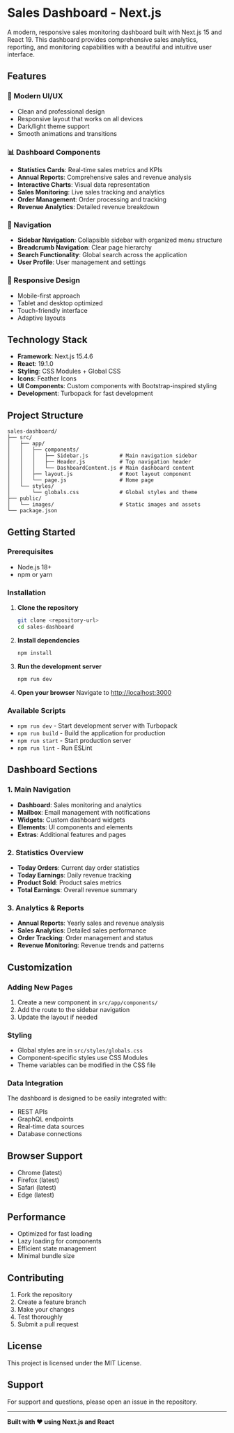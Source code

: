 # Sales Dashboard - Next.js

A modern, responsive sales monitoring dashboard built with Next.js 15 and React 19. This dashboard provides comprehensive sales analytics, reporting, and monitoring capabilities with a beautiful and intuitive user interface.

## Features

### 🎨 Modern UI/UX
- Clean and professional design
- Responsive layout that works on all devices
- Dark/light theme support
- Smooth animations and transitions

### 📊 Dashboard Components
- **Statistics Cards**: Real-time sales metrics and KPIs
- **Annual Reports**: Comprehensive sales and revenue analysis
- **Interactive Charts**: Visual data representation
- **Sales Monitoring**: Live sales tracking and analytics
- **Order Management**: Order processing and tracking
- **Revenue Analytics**: Detailed revenue breakdown

### 🧭 Navigation
- **Sidebar Navigation**: Collapsible sidebar with organized menu structure
- **Breadcrumb Navigation**: Clear page hierarchy
- **Search Functionality**: Global search across the application
- **User Profile**: User management and settings

### 📱 Responsive Design
- Mobile-first approach
- Tablet and desktop optimized
- Touch-friendly interface
- Adaptive layouts

## Technology Stack

- **Framework**: Next.js 15.4.6
- **React**: 19.1.0
- **Styling**: CSS Modules + Global CSS
- **Icons**: Feather Icons
- **UI Components**: Custom components with Bootstrap-inspired styling
- **Development**: Turbopack for fast development

## Project Structure

```
sales-dashboard/
├── src/
│   ├── app/
│   │   ├── components/
│   │   │   ├── Sidebar.js          # Main navigation sidebar
│   │   │   ├── Header.js           # Top navigation header
│   │   │   └── DashboardContent.js # Main dashboard content
│   │   ├── layout.js               # Root layout component
│   │   └── page.js                 # Home page
│   └── styles/
│       └── globals.css             # Global styles and theme
├── public/
│   └── images/                     # Static images and assets
└── package.json
```

## Getting Started

### Prerequisites
- Node.js 18+ 
- npm or yarn

### Installation

1. **Clone the repository**
   ```bash
   git clone <repository-url>
   cd sales-dashboard
   ```

2. **Install dependencies**
   ```bash
   npm install
   ```

3. **Run the development server**
   ```bash
   npm run dev
   ```

4. **Open your browser**
   Navigate to [http://localhost:3000](http://localhost:3000)

### Available Scripts

- `npm run dev` - Start development server with Turbopack
- `npm run build` - Build the application for production
- `npm run start` - Start production server
- `npm run lint` - Run ESLint

## Dashboard Sections

### 1. Main Navigation
- **Dashboard**: Sales monitoring and analytics
- **Mailbox**: Email management with notifications
- **Widgets**: Custom dashboard widgets
- **Elements**: UI components and elements
- **Extras**: Additional features and pages

### 2. Statistics Overview
- **Today Orders**: Current day order statistics
- **Today Earnings**: Daily revenue tracking
- **Product Sold**: Product sales metrics
- **Total Earnings**: Overall revenue summary

### 3. Analytics & Reports
- **Annual Reports**: Yearly sales and revenue analysis
- **Sales Analytics**: Detailed sales performance
- **Order Tracking**: Order management and status
- **Revenue Monitoring**: Revenue trends and patterns

## Customization

### Adding New Pages
1. Create a new component in `src/app/components/`
2. Add the route to the sidebar navigation
3. Update the layout if needed

### Styling
- Global styles are in `src/styles/globals.css`
- Component-specific styles use CSS Modules
- Theme variables can be modified in the CSS file

### Data Integration
The dashboard is designed to be easily integrated with:
- REST APIs
- GraphQL endpoints
- Real-time data sources
- Database connections

## Browser Support

- Chrome (latest)
- Firefox (latest)
- Safari (latest)
- Edge (latest)

## Performance

- Optimized for fast loading
- Lazy loading for components
- Efficient state management
- Minimal bundle size

## Contributing

1. Fork the repository
2. Create a feature branch
3. Make your changes
4. Test thoroughly
5. Submit a pull request

## License

This project is licensed under the MIT License.

## Support

For support and questions, please open an issue in the repository.

---

**Built with ❤️ using Next.js and React**

